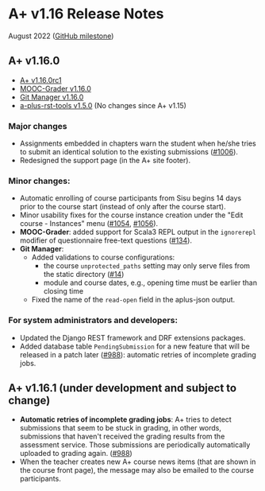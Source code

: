 # A+ v1.16 Release Notes

August 2022 ([GitHub milestone](https://github.com/apluslms/a-plus/milestone/12?closed=1))

## A+ v1.16.0

* [A+ v1.16.0rc1](https://github.com/apluslms/a-plus/releases/tag/v1.16.0rc1)
* [MOOC-Grader v1.16.0](https://github.com/apluslms/mooc-grader/releases/tag/v1.16.0)
* [Git Manager v1.16.0](https://github.com/apluslms/gitmanager/releases/tag/v1.16.0)
* [a-plus-rst-tools v1.5.0](https://github.com/apluslms/a-plus-rst-tools/releases/tag/v1.5.0)
  (No changes since A+ v1.15)


### Major changes

* Assignments embedded in chapters warn the student when
  he/she tries to submit an identical solution to the existing submissions
  ([#1006](https://github.com/apluslms/a-plus/issues/1006)).
* Redesigned the support page (in the A+ site footer).


### Minor changes:

* Automatic enrolling of course participants from Sisu begins 14 days
  prior to the course start (instead of only after the course start).
* Minor usability fixes for the course instance creation under
  the "Edit course - Instances" menu
  ([#1054](https://github.com/apluslms/a-plus/issues/1054),
  [#1056](https://github.com/apluslms/a-plus/issues/1056)).
* **MOOC-Grader**: added support for Scala3 REPL output in the `ignorerepl` modifier
  of questionnaire free-text questions
  ([#134](https://github.com/apluslms/mooc-grader/issues/134)).
* **Git Manager**:
  - Added validations to course configurations:
    + the course `unprotected_paths` setting may only serve files from the static directory
      ([#14](https://github.com/apluslms/gitmanager/issues/14))
    + module and course dates, e.g., opening time must be earlier than closing time
  - Fixed the name of the `read-open` field in the aplus-json output.


### For system administrators and developers:

* Updated the Django REST framework and DRF extensions packages.
* Added database table `PendingSubmission` for a new feature that
  will be released in a patch later
  ([#988](https://github.com/apluslms/a-plus/issues/988)):
  automatic retries of incomplete grading jobs.


## A+ v1.16.1 **(under development and subject to change)**

* **Automatic retries of incomplete grading jobs**:
  A+ tries to detect submissions that seem to be stuck in grading,
  in other words, submissions that haven't received the grading results
  from the assessment service.
  Those submissions are periodically automatically uploaded to grading again.
  ([#988](https://github.com/apluslms/a-plus/issues/988))
* When the teacher creates new A+ course news items
  (that are shown in the course front page),
  the message may also be emailed to the course participants.
